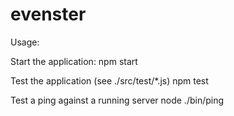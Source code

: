 evenster
========

Usage:

Start the application:
  npm start

Test the application (see ./src/test/*.js)
  npm test

Test a ping against a running server
  node ./bin/ping
